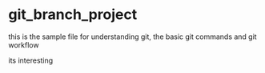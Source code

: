 # git_branch_project

this is the sample file for understanding git, the basic git commands and git workflow

its interesting
